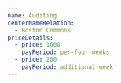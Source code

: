 ```yaml
---
name: Auditing
centerNameRelation:
  - Boston Commons
priceDetails:
  - price: 1600
    payPeriod: per-four-weeks
  - price: 200
    payPeriod: additional-week
---
```

